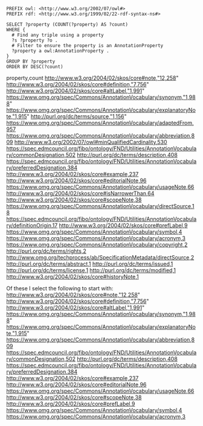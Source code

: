 ```
PREFIX owl: <http://www.w3.org/2002/07/owl#>
PREFIX rdf: <http://www.w3.org/1999/02/22-rdf-syntax-ns#>

SELECT ?property (COUNT(?property) AS ?count)
WHERE {
  # Find any triple using a property
  ?s ?property ?o .
  # Filter to ensure the property is an AnnotationProperty
  ?property a owl:AnnotationProperty .
}
GROUP BY ?property
ORDER BY DESC(?count)
```

property,count
http://www.w3.org/2004/02/skos/core#note,"12,258"
http://www.w3.org/2004/02/skos/core#definition,"7,756"
http://www.w3.org/2004/02/skos/core#altLabel,"1,991"
https://www.omg.org/spec/Commons/AnnotationVocabulary/synonym,"1,988"
https://www.omg.org/spec/Commons/AnnotationVocabulary/explanatoryNote,"1,915"
http://purl.org/dc/terms/source,"1,156"
https://www.omg.org/spec/Commons/AnnotationVocabulary/adaptedFrom,957
https://www.omg.org/spec/Commons/AnnotationVocabulary/abbreviation,809
http://www.w3.org/2002/07/owl#minQualifiedCardinality,530
https://spec.edmcouncil.org/fibo/ontology/FND/Utilities/AnnotationVocabulary/commonDesignation,502
http://purl.org/dc/terms/description,408
https://spec.edmcouncil.org/fibo/ontology/FND/Utilities/AnnotationVocabulary/preferredDesignation,384
http://www.w3.org/2004/02/skos/core#example,237
http://www.w3.org/2004/02/skos/core#editorialNote,96
https://www.omg.org/spec/Commons/AnnotationVocabulary/usageNote,66
http://www.w3.org/2004/02/skos/core#isNarrowerThan,64
http://www.w3.org/2004/02/skos/core#scopeNote,38
https://www.omg.org/spec/Commons/AnnotationVocabulary/directSource,18
https://spec.edmcouncil.org/fibo/ontology/FND/Utilities/AnnotationVocabulary/definitionOrigin,17
http://www.w3.org/2004/02/skos/core#prefLabel,9
https://www.omg.org/spec/Commons/AnnotationVocabulary/symbol,4
https://www.omg.org/spec/Commons/AnnotationVocabulary/acronym,3
https://www.omg.org/spec/Commons/AnnotationVocabulary/copyright,2
http://purl.org/dc/terms/rights,2
http://www.omg.org/techprocess/ab/SpecificationMetadata/directSource,2
http://purl.org/dc/terms/abstract,1
http://purl.org/dc/terms/issued,1
http://purl.org/dc/terms/license,1
http://purl.org/dc/terms/modified,1
http://www.w3.org/2004/02/skos/core#historyNote,1

Of these I select the following to start with:
http://www.w3.org/2004/02/skos/core#note,"12,258"
http://www.w3.org/2004/02/skos/core#definition,"7,756"
http://www.w3.org/2004/02/skos/core#altLabel,"1,991"
https://www.omg.org/spec/Commons/AnnotationVocabulary/synonym,"1,988"
https://www.omg.org/spec/Commons/AnnotationVocabulary/explanatoryNote,"1,915"
https://www.omg.org/spec/Commons/AnnotationVocabulary/abbreviation,809
https://spec.edmcouncil.org/fibo/ontology/FND/Utilities/AnnotationVocabulary/commonDesignation,502
http://purl.org/dc/terms/description,408
https://spec.edmcouncil.org/fibo/ontology/FND/Utilities/AnnotationVocabulary/preferredDesignation,384
http://www.w3.org/2004/02/skos/core#example,237
http://www.w3.org/2004/02/skos/core#editorialNote,96
https://www.omg.org/spec/Commons/AnnotationVocabulary/usageNote,66
http://www.w3.org/2004/02/skos/core#scopeNote,38
http://www.w3.org/2004/02/skos/core#prefLabel,9
https://www.omg.org/spec/Commons/AnnotationVocabulary/symbol,4
https://www.omg.org/spec/Commons/AnnotationVocabulary/acronym,3